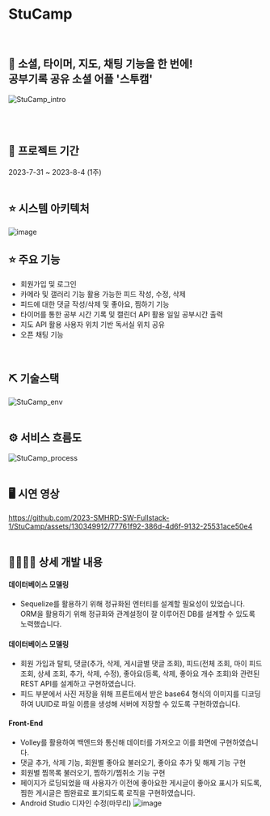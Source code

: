 # StuCamp
<br>

## 👀 소셜, 타이머, 지도, 채팅 기능을 한 번에! <br>공부기록 공유 소셜 어플 '스투캠'
![StuCamp_intro](https://github.com/2023-SMHRD-SW-Fullstack-1/StuCamp/assets/130349912/229f9b1e-f114-4c86-9500-becffb642e5e)

<br>
<br>

## 📅 프로젝트 기간
2023-7-31 ~ 2023-8-4 (1주)
<br>
<br>
## ⭐ 시스템 아키텍처
![image](https://github.com/sin6338ki/StuCamp/assets/130349912/0b80491b-5f08-4320-8cd8-48d2540b12f2)

## ⭐ 주요 기능
* 회원가입 및 로그인
* 카메라 및 갤러리 기능 활용 가능한 피드 작성, 수정, 삭제
* 피드에 대한 댓글 작성/삭제 및 좋아요, 찜하기 기능
* 타이머를 통한 공부 시간 기록 및 캘린더 API 활용 일일 공부시간 출력
* 지도 API 활용 사용자 위치 기반 독서실 위치 공유 
* 오픈 채팅 기능
<br>

## ⛏ 기술스택
![StuCamp_env](https://github.com/2023-SMHRD-SW-Fullstack-1/StuCamp/assets/130349912/707e3486-073c-4bdd-a206-1a409273faa5)
<br>
<br>

## ⚙ 서비스 흐름도
![StuCamp_process](https://github.com/2023-SMHRD-SW-Fullstack-1/StuCamp/assets/130349912/e6fab11f-e0a9-4e5b-86bd-626accb0b76c)
<br>
<br>

## 🖥 시연 영상
https://github.com/2023-SMHRD-SW-Fullstack-1/StuCamp/assets/130349912/77761f92-386d-4d6f-9132-25531ace50e4
<br>
<br>

## 👨‍👩‍👦‍👦 상세 개발 내용
#### 데이터베이스 모델링
- Sequelize를 활용하기 위해 정규화된 엔터티를 설계할 필요성이 있었습니다. ORM을 활용하기 위해 정규화와 관계설정이 잘 이루어진 DB를 설계할 수 있도록 노력했습니다.
#### 데이터베이스 모델링
- 회원 가입과 탈퇴, 댓글(추가, 삭제, 게시글별 댓글 조회), 피드(전체 조회, 마이 피드 조회, 상세 조회, 추가, 삭제, 수정), 좋아요(등록, 삭제, 좋아요 개수 조회)와 관련된 REST API를 설계하고 구현하였습니다. 
- 피드 부분에서 사진 저장을 위해 프론트에서 받은 base64 형식의 이미지를 디코딩하여 UUID로 파일 이름을 생성해 서버에 저장할 수 있도록 구현하였습니다. 
#### Front-End
- Volley를 활용하여 백엔드와 통신해 데이터를 가져오고 이를 화면에 구현하였습니다.
- 댓글 추가, 삭제 기능, 회원별 좋아요 불러오기, 좋아요 추가 및 해제 기능 구현
- 회원별 찜목록 불러오기, 찜하기/찜취소 기능 구현
- 페이지가 로딩되었을 때 사용자가 이전에 좋아요한 게시글이 좋아요 표시가 되도록, 찜한 게시글은 찜완료로 표기되도록 로직을 구현하였습니다.
- Android Studio 디자인 수정(마무리)
![image](https://github.com/sin6338ki/StuCamp/assets/130349912/1570a9a9-7d8f-4649-9c4f-d1703d6e37ac)

